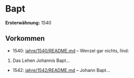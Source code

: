 # Bapt

**Ersterwähnung:** 1540

## Vorkommen
- 1540: [jahre/1540/README.md](../jahre/1540/README.md) – Wenzel gar nichts, ſind:

1) Das Lehen Johannis Bapt...
- 1542: [jahre/1542/README.md](../jahre/1542/README.md) – Johann
Bapt...
